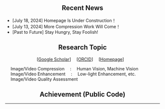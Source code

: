 ## <div align="center">Recent News</div>
- [July 18, 2024] Homepage Is Under Construction！
- [July 13, 2024] More Compression Work Will Come！
- [Past to Future] Stay Hungry, Stay Foolish! 


## <div align="center">Research Topic</div>

<div align="center">
  
[[Google Scholar](https://scholar.google.com/citations?user=IhyTEDkAAAAJ&hl=zh-CN)]&emsp; [[ORCID](https://orcid.org/0000-0001-7608-7913)]&emsp; [[Homepage]()]&emsp;<br> 

</div>

&emsp; Image/Video Compression &emsp;:&emsp; Human Vision, Machine Vision<br>
&emsp; Image/Video Enhancement &emsp;:&emsp; Low-light Enhancement, etc.<br>
&emsp; Image/Video Quality Assessment<be>



## <div align="center">Achievement (Public Code)</div>
---


